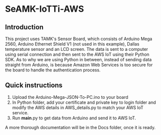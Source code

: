 # SeAMK-IoTTi-AWS

## Introduction
This project uses TAMK's Sensor Board, which consists of Arduino Mega 2560, Arduino Ethernet Shield V1 (not used in this example), Dallas temperature sensor and an LCD screen. The data is sent to a computer using serial connection and then sent to the AWS IoT using their Python SDK. As to why we are using Python in between, instead of sending data straight from Arduino, is because Amazon Web Services is too secure for the board to handle the authentication process.

## Quick instructions

1. Upload the Arduino-Mega-JSON-To-PC.ino to your board
2. In Python folder, add your certificate and private key to login folder and modify the AWS details in AWS_details.py to match your AWS IoT service.
3. Run __main__.py to get data from Arduino and send it to AWS IoT.

A more thorough documentation will be in the Docs folder, once it is ready.
